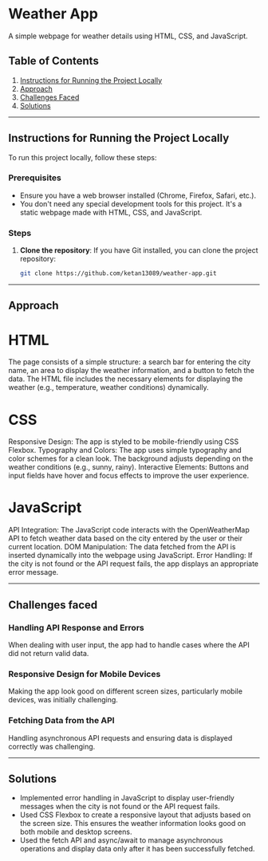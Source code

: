 # Weather App

A simple webpage for weather details using HTML, CSS, and JavaScript.

## Table of Contents
1. [Instructions for Running the Project Locally](#instructions-for-running-the-project-locally)
2. [Approach](#approach)
3. [Challenges Faced](#challenges-faced)
4. [Solutions](#solutions)

---

## Instructions for Running the Project Locally

To run this project locally, follow these steps:

### Prerequisites

- Ensure you have a web browser installed (Chrome, Firefox, Safari, etc.).
- You don't need any special development tools for this project. It's a static webpage made with HTML, CSS, and JavaScript.

### Steps

1. **Clone the repository**:
   If you have Git installed, you can clone the project repository:

   ```bash
   git clone https://github.com/ketan13089/weather-app.git

---

## Approach

# HTML
The page consists of a simple structure: a search bar for entering the city name, an area to display the weather information, and a button to fetch the data.
The HTML file includes the necessary elements for displaying the weather (e.g., temperature, weather conditions) dynamically.
# CSS
Responsive Design: The app is styled to be mobile-friendly using CSS Flexbox.
Typography and Colors: The app uses simple typography and color schemes for a clean look. The background adjusts depending on the weather conditions (e.g., sunny, rainy).
Interactive Elements: Buttons and input fields have hover and focus effects to improve the user experience.
# JavaScript
API Integration: The JavaScript code interacts with the OpenWeatherMap API to fetch weather data based on the city entered by the user or their current location.
DOM Manipulation: The data fetched from the API is inserted dynamically into the webpage using JavaScript.
Error Handling: If the city is not found or the API request fails, the app displays an appropriate error message.

---

## Challenges faced

### Handling API Response and Errors
When dealing with user input, the app had to handle cases where the API did not return valid data.

### Responsive Design for Mobile Devices
Making the app look good on different screen sizes, particularly mobile devices, was initially challenging.

### Fetching Data from the API
Handling asynchronous API requests and ensuring data is displayed correctly was challenging.

---

## Solutions

- Implemented error handling in JavaScript to display user-friendly messages when the city is not found or the API request fails.
- Used CSS Flexbox to create a responsive layout that adjusts based on the screen size. This ensures the weather information looks good on both mobile and desktop screens.
- Used the fetch API and async/await to manage asynchronous operations and display data only after it has been successfully fetched.


